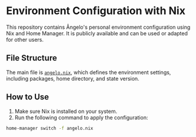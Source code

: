 # Environment Configuration with Nix

This repository contains Ângelo's personal environment configuration using Nix and Home Manager. It is publicly available and can be used or adapted for other users.

## File Structure

The main file is [`angelo.nix`](angelo.nix), which defines the environment settings, including packages, home directory, and state version.

## How to Use

1. Make sure Nix is installed on your system.
2. Run the following command to apply the configuration:

```bash
home-manager switch -f angelo.nix
```